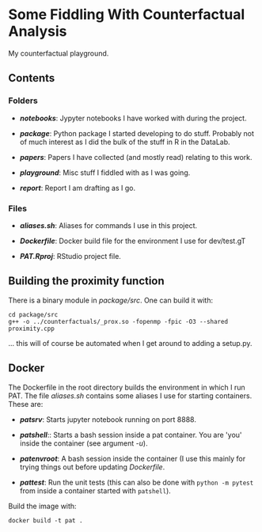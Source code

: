 # Some Fiddling With Counterfactual Analysis

My counterfactual playground.



## Contents

### Folders

- ***notebooks***: Jypyter notebooks I have worked with during the project.

- ***package***: Python package I started developing to do stuff. Probably
  not of much interest as I did the bulk of the stuff in R in the DataLab.

- ***papers***: Papers I have collected (and mostly read) relating to this work.

- ***playground***: Misc stuff I fiddled with as I was going.

- ***report***: Report I am drafting as I go.



### Files

- ***aliases.sh***: Aliases for commands I use in this project.

- ***Dockerfile***: Docker build file for the environment I use for dev/test.gT

- ***PAT.Rproj***: RStudio project file.



## Building the proximity function

There is a binary module in *package/src*. One can build it with:

```
cd package/src
g++ -o ../counterfactuals/_prox.so -fopenmp -fpic -O3 --shared proximity.cpp
```

... this will of course be automated when I get around to adding a setup.py.



## Docker

The Dockerfile in the root directory builds the environment in which I run PAT.
The file *aliases.sh* contains some aliases I use for starting containers. These
are:

- ***patsrv***: Starts jupyter notebook running on port 8888.

- ***patshell***:: Starts a bash session inside a pat container. You are 'you' inside
  the container (see argument *-u*).

- ***patenvroot***: A bash session inside the container (I use this mainly for
  trying things out before updating *Dockerfile*.

- ***pattest***: Run the unit tests (this can also be done with `python -m pytest`
  from inside a container started with `patshell`).

Build the image with:

```
docker build -t pat .
```

